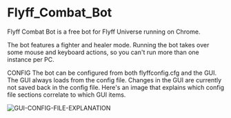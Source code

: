 # Flyff_Combat_Bot

Flyff Combat Bot is a free bot for Flyff Universe running on Chrome.

The bot features a fighter and healer mode. Running the bot takes over some mouse and keyboard actions, so you can't run more than one instance per PC.

CONFIG
The bot can be configured from both flyffconfig.cfg and the GUI. The GUI always loads from the config file. Changes in the GUI are currently not saved back in the config file.
Here's an image that explains which config file sections correlate to which GUI items.

![GUI-CONFIG-FILE-EXPLANATION](https://raw.githubusercontent.com/vektorprime/flyff_combat_bot/master/faq_images/flyff-combat-bot-config-file-gui-items.png)

